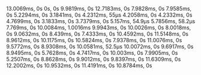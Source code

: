 13.0069ms, 0s
0s, 0s
9.9819ms, 0s
12.7183ms, 0s
7.9828ms, 0s
7.9585ms, 0s
5.2294ms, 0s
3.1841ms, 0s
4.2312ms, 55µs
4.2058ms, 0s
4.2332ms, 0s
4.7699ms, 0s
3.1833ms, 0s
3.7379ms, 0s
5.157ms, 54.9µs
5.7856ms, 58.2µs
7.769ms, 0s
10.0084ms, 1.0016ms
9.9943ms, 0s
10.0026ms, 0s
8.0018ms, 0s
9.0632ms, 0s
8.439ms, 0s
7.4333ms, 0s
10.4592ms, 0s
11.5148ms, 0s
8.9612ms, 0s
10.1175ms, 0s
10.5824ms, 0s
7.9378ms, 0s
11.0076ms, 0s
9.5772ms, 0s
8.9308ms, 0s
10.0581ms, 52.5µs
10.0072ms, 0s
9.6917ms, 0s
8.9495ms, 0s
5.7628ms, 0s
4.7417ms, 0s
10.003ms, 0s
7.9905ms, 0s
5.2507ms, 0s
8.8628ms, 0s
9.9012ms, 0s
9.8397ms, 0s
11.6309ms, 0s
12.2002ms, 0s
10.9532ms, 0s
11.4191ms, 0s
10.8784ms, 0s